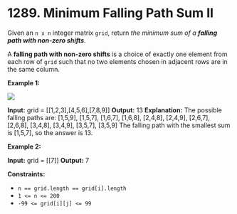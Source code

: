 # 1289. Minimum Falling Path Sum II 

Given an `n x n` integer matrix `grid`, return _the minimum sum of a **falling path with non-zero shifts**_.

A **falling path with non-zero shifts** is a choice of exactly one element from each row of `grid` such that no two elements chosen in adjacent rows are in the same column.

**Example 1:**

![](https://assets.leetcode.com/uploads/2021/08/10/falling-grid.jpg)

**Input:** grid = [[1,2,3],[4,5,6],[7,8,9]]
**Output:** 13
**Explanation:** 
The possible falling paths are:
[1,5,9], [1,5,7], [1,6,7], [1,6,8],
[2,4,8], [2,4,9], [2,6,7], [2,6,8],
[3,4,8], [3,4,9], [3,5,7], [3,5,9]
The falling path with the smallest sum is [1,5,7], so the answer is 13.

**Example 2:**

**Input:** grid = [[7]]
**Output:** 7

**Constraints:**

- `n == grid.length == grid[i].length`
- `1 <= n <= 200`
- `-99 <= grid[i][j] <= 99`